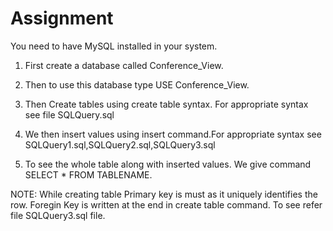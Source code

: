# Assignment
You need to have MySQL installed in your system. 

1) First create a database called Conference_View. 

2) Then to use this database type USE Conference_View.

3) Then Create tables using create table syntax. For appropriate syntax see file SQLQuery.sql 

4) We then insert values using insert command.For appropriate syntax see SQLQuery1.sql,SQLQuery2.sql,SQLQuery3.sql 

5) To see the whole table along with inserted values. We give command SELECT * FROM TABLENAME.

NOTE: While creating table Primary key is must as it uniquely identifies the row. 
      Foregin Key is written at the end in create table command. To see refer file SQLQuery3.sql file.
